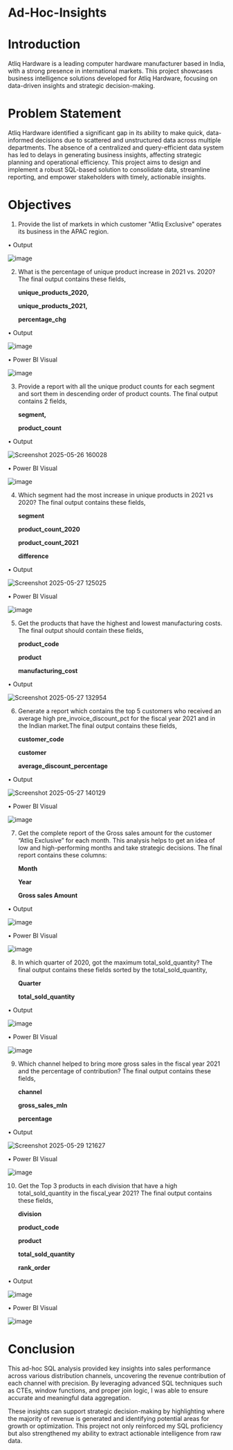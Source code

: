 # Ad-Hoc-Insights
# Introduction

Atliq Hardware is a leading computer hardware manufacturer based in India, with a strong presence in international markets. This project showcases business intelligence solutions developed for Atliq Hardware, focusing on data-driven insights and strategic decision-making.

# Problem Statement

Atliq Hardware identified a significant gap in its ability to make quick, data-informed decisions due to scattered and unstructured data across multiple departments. The absence of a centralized and query-efficient data system has led to delays in generating business insights, affecting strategic planning and operational efficiency. This project aims to design and implement a robust SQL-based solution to consolidate data, streamline reporting, and empower stakeholders with timely, actionable insights.

# Objectives

1. Provide the list of markets in which customer  "Atliq  Exclusive"  operates its business in the  APAC  region.

  • Output

   ![image](https://github.com/user-attachments/assets/b40fa357-6ea1-4215-b72a-cc1bb88c775d)

2. What is the percentage of unique product increase in 2021 vs. 2020? The final output contains these fields, 

    **unique_products_2020,**
  
    **unique_products_2021,** 
    
    **percentage_chg**

• Output

  ![image](https://github.com/user-attachments/assets/b3ddfccd-a6c3-42dd-a982-25f307a121f8)

• Power BI Visual

  ![image](https://github.com/user-attachments/assets/d85ac409-a29e-448c-ba19-11f27588b35d)


3. Provide a report with all the unique product counts for each  segment  and sort them in descending order of product counts. The final output contains 2 fields, 
  
   **segment,** 
  
   **product_count**

• Output

![Screenshot 2025-05-26 160028](https://github.com/user-attachments/assets/63303c8a-0b13-423b-a7f1-9d3c7cfc931b)

• Power BI Visual

![image](https://github.com/user-attachments/assets/a180d2c2-fef6-48bd-9ded-a5bf7a70c0c5)

4. Which segment had the most increase in unique products in 2021 vs 2020? The final output contains these fields, 
    
   **segment** 
   
   **product_count_2020** 
   
   **product_count_2021** 
   
   **difference**
 
 • Output  
   
![Screenshot 2025-05-27 125025](https://github.com/user-attachments/assets/00ffff18-e6a5-4061-a453-cf4b76d4e09a)

• Power BI Visual

![image](https://github.com/user-attachments/assets/e8d83b06-5ade-419d-98a5-f281b44f0e3f)

5. Get the products that have the highest and lowest manufacturing costs. The final output should contain these fields, 
   
   **product_code**
   
   **product** 
   
   **manufacturing_cost**

• Output

![Screenshot 2025-05-27 132954](https://github.com/user-attachments/assets/434e3e59-a5dc-4ae7-9590-0d3ac1f26233)

6. Generate a report which contains the top 5 customers who received an average high pre_invoice_discount_pct for the fiscal year 2021 and in the Indian market.The final output contains these fields, 

   **customer_code** 

   **customer** 

   **average_discount_percentage**

• Output  

 ![Screenshot 2025-05-27 140129](https://github.com/user-attachments/assets/73b051a9-66d4-40ab-b4a6-b8a96748cc2b)

• Power BI Visual

![image](https://github.com/user-attachments/assets/8b6daf17-0fad-4546-b23c-8c60f3991832)

7. Get the complete report of the Gross sales amount for the customer “Atliq Exclusive” for each month. This analysis helps to get an idea of low and high-performing months and take strategic decisions. The final report contains these columns: 
   
   **Month**
   
   **Year** 
   
   **Gross sales Amount**

• Output

   ![image](https://github.com/user-attachments/assets/cf533a2d-b4d7-4f03-9f4d-ed51e65b9304)

• Power BI Visual

![image](https://github.com/user-attachments/assets/551032f2-834b-4ae1-8792-e59c8bc2f2bf)


8. In which quarter of 2020, got the maximum total_sold_quantity? The final output contains these fields sorted by the total_sold_quantity, 
   
   **Quarter** 
   
   **total_sold_quantity**

 • Output
 
 ![image](https://github.com/user-attachments/assets/908a3ddf-2595-405e-ad48-4448181004c1)

• Power BI Visual

![image](https://github.com/user-attachments/assets/d1a9de54-2920-429b-871c-9a6e6608b261)

9. Which channel helped to bring more gross sales in the fiscal year 2021 and the percentage of contribution? The final output contains these fields, 

   **channel** 
   
   **gross_sales_mln** 
   
   **percentage** 

• Output

![Screenshot 2025-05-29 121627](https://github.com/user-attachments/assets/72d7d4bb-4ab8-48c0-a7ed-2ca0f31c4665)

• Power BI Visual

![image](https://github.com/user-attachments/assets/c30a75b2-dc95-40ea-947a-a7aeb67d0564)

10. Get the Top 3 products in each division that have a high total_sold_quantity in the fiscal_year 2021? The final output contains these fields, 
   
     **division**
   
     **product_code** 

     **product**
   
     **total_sold_quantity**
   
     **rank_order**

• Output

![image](https://github.com/user-attachments/assets/c901f0ff-9a82-4ced-8893-059661e2e47f)

• Power BI Visual

![image](https://github.com/user-attachments/assets/e07a2b4a-0c20-4d9c-b6ed-917a61eacb8d)

# Conclusion

This ad-hoc SQL analysis provided key insights into sales performance across various distribution channels, uncovering the revenue contribution of each channel with precision. By leveraging advanced SQL techniques such as CTEs, window functions, and proper join logic, I was able to ensure accurate and meaningful data aggregation.

These insights can support strategic decision-making by highlighting where the majority of revenue is generated and identifying potential areas for growth or optimization. This project not only reinforced my SQL proficiency but also strengthened my ability to extract actionable intelligence from raw data.

